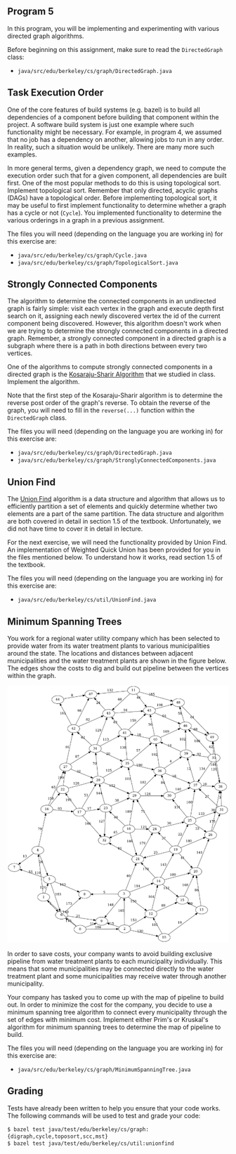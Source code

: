 Program 5
---------
In this program, you will be implementing and experimenting with various directed graph algorithms.

Before beginning on this assignment, make sure to read the `DirectedGraph` class:

- `java/src/edu/berkeley/cs/graph/DirectedGraph.java`

Task Execution Order
--------------------
One of the core features of build systems (e.g. bazel) is to build all dependencies of a component
before building that component within the project. A software build system is just one example where
such functionality might be necessary. For example, in program 4, we assumed that no job has a
dependency on another, allowing jobs to run in any order. In reality, such a situation would be
unlikely. There are many more such examples.

In more general terms, given a dependency graph, we need to compute the execution order such that
for a given component, all dependencies are built first. One of the most popular methods to do this
is using topological sort. Implement topological sort. Remember that only directed, acyclic graphs
(DAGs) have a topological order. Before implementing topological sort, it may be useful to first
implement functionality to determine whether a graph has a cycle or not (`Cycle`). You implemented
functionality to determine the various orderings in a graph in a previous assignment.

The files you will need (depending on the language you are working in) for this exercise are:

- `java/src/edu/berkeley/cs/graph/Cycle.java`
- `java/src/edu/berkeley/cs/graph/TopologicalSort.java`

Strongly Connected Components
-----------------------------
The algorithm to determine the connected components in an undirected graph is fairly simple: visit
each vertex in the graph and execute depth first search on it, assigning each newly discovered
vertex the id of the current component being discovered. However, this algorithm doesn't work when
we are trying to determine the strongly connected components in a directed graph. Remember, a
strongly connected component in a directed graph is a subgraph where there is a path in both
directions between every two vertices.

One of the algorithms to compute strongly connected components in a directed graph is the
[Kosaraju-Sharir Algorithm](https://en.wikipedia.org/wiki/Kosaraju%27s_algorithm) that we studied in
class. Implement the algorithm.

Note that the first step of the Kosaraju-Sharir algorithm is to determine the reverse post order of
the graph's reverse. To obtain the reverse of the graph, you will need to fill in the `reverse(...)`
function within the `DirectedGraph` class.

The files you will need (depending on the language you are working in) for this exercise are:

- `java/src/edu/berkeley/cs/graph/DirectedGraph.java`
- `java/src/edu/berkeley/cs/graph/StronglyConnectedComponents.java`

Union Find
----------
The [Union Find](https://en.wikipedia.org/wiki/Disjoint-set_data_structure) algorithm is a data
structure and algorithm that allows us to efficiently partition a set of elements and quickly
determine whether two elements are a part of the same partition. The data structure and algorithm
are both covered in detail in section 1.5 of the textbook. Unfortunately, we did not have time to
cover it in detail in lecture.

For the next exercise, we will need the functionality provided by Union Find. An implementation of
Weighted Quick Union has been provided for you in the files mentioned below. To understand how it
works, read section 1.5 of the textbook.

The files you will need (depending on the language you are working in) for this exercise are:

- `java/src/edu/berkeley/cs/util/UnionFind.java`

Minimum Spanning Trees
----------------------
You work for a regional water utility company which has been selected to provide water from its
water treatment plants to various municipalities around the state. The locations and distances
between adjacent municipalities and the water treatment plants are shown in the figure below. The
edges show the costs to dig and build out pipeline between the vertices within the graph.

![graph](resources/images/graph.png)

In order to save costs, your company wants to avoid building exclusive pipeline from water treatment
plants to each municipality individually. This means that some municipalities may be connected
directly to the water treatment plant and some municipalities may receive water through another
municipality.

Your company has tasked you to come up with the map of pipeline to build out. In order to minimize
the cost for the company, you decide to use a minimum spanning tree algorithm to connect every
municipality through the set of edges with minimum cost. Implement either Prim's or Kruskal's
algorithm for minimum spanning trees to determine the map of pipeline to build.

The files you will need (depending on the language you are working in) for this exercise are:

- `java/src/edu/berkeley/cs/graph/MinimumSpanningTree.java`

Grading
-------
Tests have already been written to help you ensure that your code works. The following commands will
be used to test and grade your code:

    $ bazel test java/test/edu/berkeley/cs/graph:{digraph,cycle,toposort,scc,mst}
    $ bazel test java/test/edu/berkeley/cs/util:unionfind
